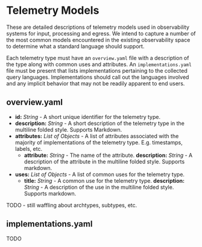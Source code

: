 # Telemetry Models

These are detailed descriptions of telemetry models used in observability systems for
input, processing and egress. We intend to capture a number of the most common models
encountered in the existing observability space to determine what a standard language
should support.

Each telemetry type must have an `overview.yaml` file with a description of the type
along with common uses and attributes. An `implementations.yaml` file must be present
that lists implementations pertaining to the collected query languages. Implementations
should call out the languages involved and any implicit behavior that may not be readily
apparent to end users.

## overview.yaml

* **id:** _String_ - A short unique identifier for the telemetry type.
* **description:** _String_ - A short description of the telemetry type in the multiline 
  folded style. Supports Markdown.
* **attributes:** _List of Objects_ - A list of attributes associated with the majority
  of implementations of the telemetry type. E.g. timestamps, labels, etc.
  * **attribute:** _String_ - The name of the attribute.
    **description:** _String_ - A description of the attribute in the multiline folded style.
    Supports markdown.
* **uses:** _List of Objects_ - A list of common uses for the telemetry type.
  * **title:** _String_ - A common use for the telemetry type.
    **description:** _String_ - A description of the use in the multiline folded style.
    Supports markdown.

TODO - still waffling about archtypes, subtypes, etc.

## implementations.yaml

TODO
